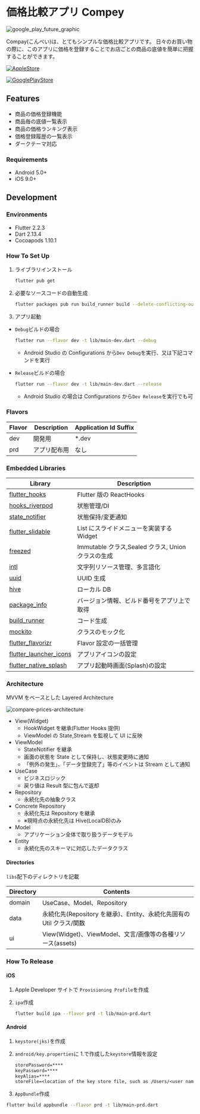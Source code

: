 # 価格比較アプリ Compey

![google_play_future_graphic](https://user-images.githubusercontent.com/23581157/127868311-5e7dd4a9-52a8-4927-80ba-8e834cd58b8a.png)

Compay(こんぺい)は、とてもシンプルな価格比較アプリです。
日々のお買い物の際に、このアプリに価格を登録することでお店ごとの商品の底値を簡単に把握することができます。

[![AppleStore](https://user-images.githubusercontent.com/23581157/127870868-d2d8a22d-726a-4b24-a508-76818496e1be.png)](https://apps.apple.com/jp/app/%E4%BE%A1%E6%A0%BC%E6%AF%94%E8%BC%83%E3%82%A2%E3%83%97%E3%83%AAcompey-%E3%81%93%E3%82%93%E3%81%BA%E3%81%84/id1579223519)

[![GooglePlayStore](https://user-images.githubusercontent.com/23581157/80559396-58b00400-8a18-11ea-92ba-64eab5907665.png)](https://play.google.com/store/apps/details?id=com.ororo.auto.jigokumimi)

## Features

- 商品の価格登録機能
- 商品毎の底値一覧表示
- 商品の価格ランキング表示
- 価格登録履歴の一覧表示
- ダークテーマ対応

### Requirements

- Android 5.0+
- iOS 9.0+

## Development

### Environments

- Flutter 2.2.3
- Dart 2.13.4
- Cocoapods 1.10.1

### How To Set Up

1. ライブラリインストール

   ```zsh
   flutter pub get
   ```

2. 必要なソースコードの自動生成

   ```zsh
   flutter packages pub run build_runner build --delete-conflicting-outputs
   ```

3. アプリ起動

- `Debug`ビルドの場合

  ```bash
  flutter run --flavor dev -t lib/main-dev.dart --debug
  ```

  - Android Studio の Configurations から`Dev Debug`を実行、又は下記コマンドを実行

- `Release`ビルドの場合

  ```bash
  flutter run --flavor dev -t lib/main-dev.dart --release
  ```

  - Android Studio の場合は Configurations から`Dev Release`を実行でも可

### Flavors

| Flavor | Description  | Application Id Suffix |
| ------ | ------------ | --------------------- |
| dev    | 開発用       | \*.dev                |
| prd    | アプリ配布用 | なし                  |

### Embedded Libraries

| Library                                                                   | Description                                        |
| ------------------------------------------------------------------------- | -------------------------------------------------- |
| [flutter_hooks](https://pub.dev/packages/flutter_hooks)                   | Flutter 版の ReactHooks                            |
| [hooks_riverpod](https://pub.dev/packages/hooks_riverpod)                 | 状態管理/DI                                        |
| [state_notifier](https://pub.dev/packages/state_notifier)                 | 状態保持/変更通知                                  |
| [flutter_slidable](https://pub.dev/packages/flutter_slidable)             | List にスライドメニューを実装する Widget           |
| [freezed](https://pub.dev/packages/freezed)                               | Immutable クラス,Sealed クラス, Union クラスの生成 |
| [intl](https://pub.dev/packages/intl)                                     | 文字列リソース管理、多言語化                       |
| [uuid](https://pub.dev/packages/uuid)                                     | UUID 生成                                          |
| [hive](https://pub.dev/packages/hive)                                     | ローカル DB                                        |
| [package_info](https://pub.dev/packages/package_info)                     | バージョン情報、ビルド番号をアプリ上で取得         |
| [build_runner](https://pub.dev/packages/build_runner)                     | コード生成                                         |
| [mockito](https://pub.dev/packages/mockito)                               | クラスのモック化                                   |
| [flutter_flavorizr](https://pub.dev/packages/flutter_flavorizr)           | Flavor 設定の一括管理                              |
| [flutter_launcher_icons](https://pub.dev/packages/flutter_launcher_icons) | アプリアイコンの設定                               |
| [flutter_native_splash](https://pub.dev/packages/flutter_native_splash)   | アプリ起動時画面(Splash)の設定                     |

### Architecture

MVVM をベースとした Layered Architecture

![compare-prices-architecture](https://user-images.githubusercontent.com/23581157/127868278-21b26289-f57a-4e05-beb8-53abb14df5fe.png)

- View(Widget)
  - HookWidget を継承(Flutter Hooks 提供)
  - ViewModel の State,Stream を監視して UI に反映
- ViewModel
  - StateNotifier を継承
  - 画面の状態を State として保持し、状態変更時に通知
  - 「例外の発生」、「データ登録完了」等のイベントは Stream として通知
- UseCase
  - ビジネスロジック
  - 戻り値は Result 型に包んで返却
- Repository
  - 永続化先の抽象クラス
- Concrete Repository
  - 永続化先は Repository を継承
  - ※現時点の永続化先は Hive(LocalDB)のみ
- Model
  - アプリケーション全体で取り扱うデータモデル
- Entity
  - 永続化先のスキーマに対応したデータクラス

#### Directories

`libs`配下のディレクトリを記載

| Directory | Contents                                                             |
| --------- | -------------------------------------------------------------------- |
| domain    | UseCase、Model、Repository                                           |
| data      | 永続化先(Repository を継承)、Entity、永続化先固有の Util クラス/関数 |
| ui        | View(Widget)、ViewModel、文言/画像等の各種リソース(assets)           |

### How To Release

#### iOS

1. Apple Developer サイトで `Provisioning Profile`を作成

2. `ipa`作成

   ```zsh
   flutter build ipa --flavor prd -t lib/main-prd.dart
   ```

#### Android

1. `keystore(jks)`を作成

2. `android/key.properties`に 1.で作成した`keystore`情報を設定

   ```txt
   storePassword=****
   keyPassword=****
   keyAlias=****
   storeFile=<location of the key store file, such as /Users/<user name>/upload-keystore.jks>
   ```

3. `AppBundle`作成

```zsh
flutter build appbundle --flavor prd -t lib/main-prd.dart
```

